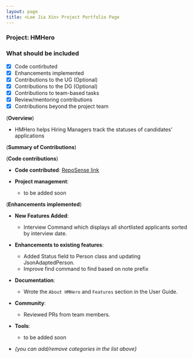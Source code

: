```yaml
---
layout: page
title: <Lee Jia Xin> Project Portfolio Page
---
```


### Project: HMHero

### What should be included

- [x] Code contirbuted
- [x] Enhancements implemented
- [x] Contributions to the UG (Optional)
- [x] Contributions to the DG (Optional)
- [x] Contributions to team-based tasks
- [x] Review/mentoring contributions
- [x] Contributions beyond the project team

(**Overview**)

- HMHero helps Hiring Managers track the statuses of candidates' applications

(**Summary of Contributions**)

(**Code contributions**)

- **Code contributed**: [RepoSense link](https://nus-cs2103-ay2223s2.github.io/tp-dashboard/?search=jxleejiaxin&breakdown=true)

- **Project management**:

  - to be added soon

(**Enhancements implemented**)

- **New Features Added**:

  - Interview Command which displays all shortlisted applicants sorted by interview date.

- **Enhancements to existing features**:

  - Added Status field to Person class and updating JsonAdaptedPerson.
  - Improve find command to find based on note prefix

- **Documentation**:

  - Wrote the `About HMHero` and `Features` section in the User Guide.

- **Community**:

  - Reviewed PRs from team members.

- **Tools**:

  - to be added soon

- _{you can add/remove categories in the list above}_

